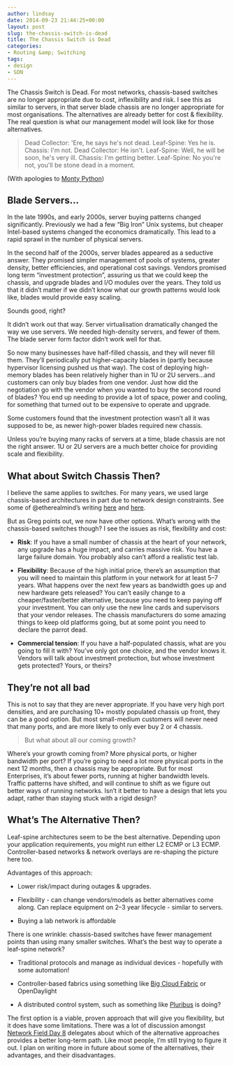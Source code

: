 ```yaml
---
author: lindsay
date: 2014-09-23 21:44:25+00:00
layout: post
slug: the-chassis-switch-is-dead
title: The Chassis Switch is Dead
categories:
- Routing &amp; Switching
tags:
- design
- SDN
---
```


The Chassis Switch is Dead. For most networks, chassis-based switches are no longer appropriate due to cost, inflexibility and risk. I see this as similar to servers, in that server blade chassis are no longer appropriate for most organisations. The alternatives are already better for cost & flexibility. The real question is what our management model will look like for those alternatives.

> Dead Collector: 'Ere, he says he's not dead.
> Leaf-Spine: Yes he is.
> Chassis: I'm not.
> Dead Collector: He isn't.
> Leaf-Spine: Well, he will be soon, he's very ill.
> Chassis: I'm getting better.
> Leaf-Spine: No you're not, you'll be stone dead in a moment.

(With apologies to [Monty Python](http://en.wikipedia.org/wiki/Monty_Python_and_the_Holy_Grail))


## Blade Servers…


In the late 1990s, and early 2000s, server buying patterns changed significantly. Previously we had a few “Big Iron” Unix systems, but cheaper Intel-based systems changed the economics dramatically. This lead to a rapid sprawl in the number of physical servers.

In the second half of the 2000s, server blades appeared as a seductive answer. They promised simpler management of pools of systems, greater density, better efficiencies, and operational cost savings. Vendors promised long term “investment protection”, assuring us that we could keep the chassis, and upgrade blades and I/O modules over the years. They told us that it didn’t matter if we didn’t know what our growth patterns would look like, blades would provide easy scaling.

Sounds good, right?

It didn’t work out that way. Server virtualisation dramatically changed the way we use servers. We needed high-density servers, and fewer of them. The blade server form factor didn’t work well for that.

So now many businesses have half-filled chassis, and they will never fill them. They’ll periodically put higher-capacity blades in (partly because hypervisor licensing pushed us that way). The cost of deploying high-memory blades has been relatively higher than in 1U or 2U servers…and customers can only buy blades from one vendor. Just how did the negotiation go with the vendor when you wanted to buy the second round of blades? You end up needing to provide a lot of space, power and cooling, for something that turned out to be expensive to operate and upgrade.

Some customers found that the investment protection wasn’t all it was supposed to be, as newer high-power blades required new chassis.

Unless you’re buying many racks of servers at a time, blade chassis are not the right answer. 1U or 2U servers are a much better choice for providing scale and flexibility.


## What about Switch Chassis Then?


I believe the same applies to switches. For many years, we used large chassis-based architectures in part due to network design constraints. See some of @etherealmind’s writing [here](http://etherealmind.com/really-need-investment-protection-network/) and [here](http://etherealmind.com/now-two-design-methods-data-centre/).

But as Greg points out, we now have other options. What’s wrong with the chassis-based switches though? I see the issues as risk, flexibility and cost:


  * **Risk**: If you have a small number of chassis at the heart of your network, any upgrade has a huge impact, and carries massive risk. You have a large failure domain. You probably also can’t afford a realistic test lab.

  * **Flexibility**: Because of the high initial price, there’s an assumption that you will need to maintain this platform in your network for at least 5–7 years. What happens over the next few years as bandwidth goes up and new hardware gets released? You can’t easily change to a cheaper/faster/better alternative, because you need to keep paying off your investment. You can only use the new line cards and supervisors that your vendor releases. The chassis manufacturers do some amazing things to keep old platforms going, but at some point you need to declare the parrot dead.

  * **Commercial tension**: If you have a half-populated chassis, what are you going to fill it with? You’ve only got one choice, and the vendor knows it. Vendors will talk about investment protection, but whose investment gets protected? Yours, or theirs?


## They’re not all bad


This is not to say that they are never appropriate. If you have very high port densities, and are purchasing 10+ mostly populated chassis up front, they can be a good option. But most small-medium customers will never need that many ports, and are more likely to only ever buy 2 or 4 chassis.


> But what about all our coming growth?

Where’s your growth coming from? More physical ports, or higher bandwidth per port? If you’re going to need a lot more physical ports in the next 12 months, then a chassis may be appropriate. But for most Enterprises, it’s about fewer ports, running at higher bandwidth levels. Traffic patterns have shifted, and will continue to shift as we figure out better ways of running networks. Isn’t it better to have a design that lets you adapt, rather than staying stuck with a rigid design?


## What’s The Alternative Then?


Leaf-spine architectures seem to be the best alternative. Depending upon your application requirements, you might run either L2 ECMP or L3 ECMP. Controller-based networks & network overlays are re-shaping the picture here too.

Advantages of this approach:

  * Lower risk/impact during outages & upgrades.

  * Flexibility - can change vendors/models as better alternatives come along. Can replace equipment on 2–3 year lifecycle - similar to servers.

  * Buying a lab network is affordable


There is one wrinkle: chassis-based switches have fewer management points than using many smaller switches. What’s the best way to operate a leaf-spine network?


  * Traditional protocols and manage as individual devices - hopefully with some automation!

  * Controller-based fabrics using something like [Big Cloud Fabric](http://www.bigswitch.com/sdn-products/big-cloud-fabric) or OpenDaylight

  * A distributed control system, such as something like [Pluribus](http://www.pluribusnetworks.com/) is doing?


The first option is a viable, proven approach that will give you flexibility, but it does have some limitations. There was a lot of discussion amongst [Network Field Day 8](http://www.techfieldday.com/events/nfd8) delegates about which of the alternative approaches provides a better long-term path. Like most people, I’m still trying to figure it out. I plan on writing more in future about some of the alternatives, their advantages, and their disadvantages.
